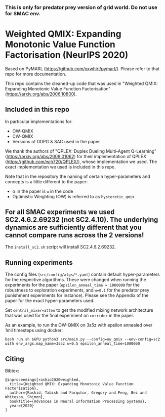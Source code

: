 ### This is only for predator prey version of grid world. Do not use for SMAC env.

# Weighted QMIX: Expanding Monotonic Value Function Factorisation (NeurIPS 2020)

Based on PyMARL (https://github.com/oxwhirl/pymarl/). Please refer to that repo for more documentation.

This repo contains the cleaned-up code that was used in "Weighted QMIX: Expanding Monotonic Value Function Factorisation" (https://arxiv.org/abs/2006.10800).

## Included in this repo

In particular implementations for:
- OW-QMIX
- CW-QMIX
- Versions of DDPG & SAC used in the paper

We thank the authors of "QPLEX: Duplex Dueling Multi-Agent Q-Learning" (https://arxiv.org/abs/2008.01062) for their implementation of QPLEX (https://github.com/wjh720/QPLEX/), whose implementation we used. The exact implementation we used is included in this repo.

Note that in the repository the naming of certain hyper-parameters and concepts is a little different to the paper:
- &alpha; in the paper is `w` in the code
- Optimistic Weighting (OW) is referred to as `hysteretic_qmix`

## For all SMAC experiments we used SC2.4.6.2.69232 (not SC2.4.10). The underlying dynamics are sufficiently different that you **cannot** compare runs across the 2 versions!
The `install_sc2.sh` script will install SC2.4.6.2.69232.

## Running experiments

The config files (`src/config/algs/*.yaml`) contain default hyper-parameters for the respective algorithms.
These were changed when running the experiments for the paper (`epsilon_anneal_time = 1000000` for the robustness to exploration experiments, and `w=0.1` for the predator prey punishment experiments for instance).
Please see the Appendix of the paper for the exact hyper-parameters used. 

Set `central_mixer=atten` to get the modified mixing network architecture that was used for the final experiment on `corridor` in the paper.

As an example, to run the OW-QMIX on 3s5z with epsilon annealed over 1mil timesteps using docker:
```shell
bash run.sh $GPU python3 src/main.py --config=ow_qmix --env-config=sc2 with env_args.map_name=3s5z w=0.5 epsilon_anneal_time=1000000
```

## Citing

Bibtex:
```
@inproceedings{rashid2020weighted,
  title={Weighted QMIX: Expanding Monotonic Value Function Factorisation},
  author={Rashid, Tabish and Farquhar, Gregory and Peng, Bei and Whiteson, Shimon},
  booktitle={Advances in Neural Information Processing Systems},
  year={2020}
}
```
